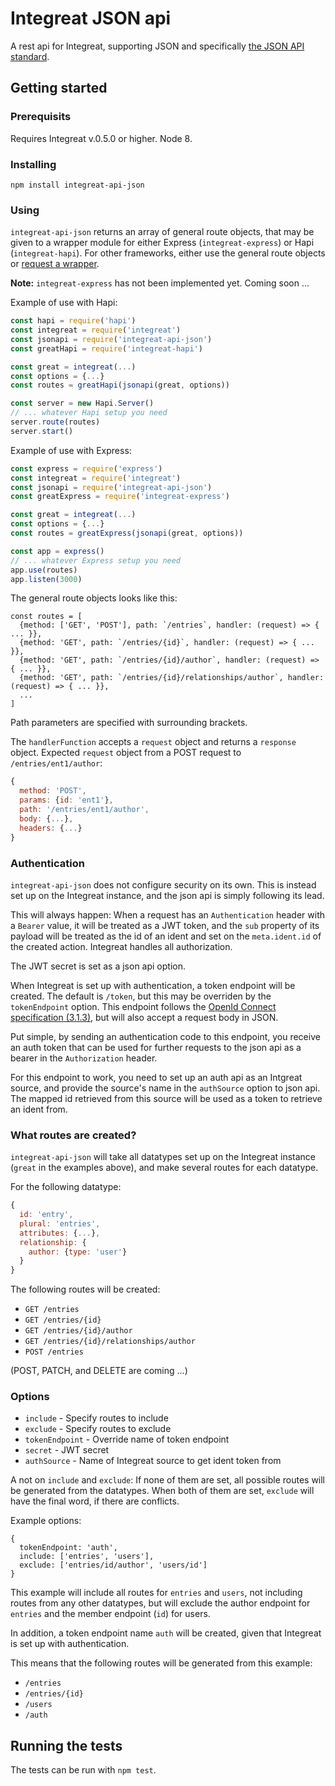 # Integreat JSON api

A rest api for Integreat, supporting JSON and specifically
[the JSON API standard](http://jsonapi.org).

## Getting started

### Prerequisits

Requires Integreat v.0.5.0 or higher. Node 8.

### Installing

```
npm install integreat-api-json
```

### Using

`integreat-api-json` returns an array of general route objects, that may be
given to a wrapper module for either Express (`integreat-express`) or Hapi
(`integreat-hapi`). For other frameworks, either use the general route objects
or [request a wrapper](https://github.com/integreat-io/integreat-api-json/issues).

**Note:** `integreat-express` has not been implemented yet. Coming soon ...

Example of use with Hapi:

```javascript
const hapi = require('hapi')
const integreat = require('integreat')
const jsonapi = require('integreat-api-json')
const greatHapi = require('integreat-hapi')

const great = integreat(...)
const options = {...}
const routes = greatHapi(jsonapi(great, options))

const server = new Hapi.Server()
// ... whatever Hapi setup you need
server.route(routes)
server.start()
```

Example of use with Express:

```javascript
const express = require('express')
const integreat = require('integreat')
const jsonapi = require('integreat-api-json')
const greatExpress = require('integreat-express')

const great = integreat(...)
const options = {...}
const routes = greatExpress(jsonapi(great, options))

const app = express()
// ... whatever Express setup you need
app.use(routes)
app.listen(3000)
```

The general route objects looks like this:

```
const routes = [
  {method: ['GET', 'POST'], path: `/entries`, handler: (request) => { ... }},
  {method: 'GET', path: `/entries/{id}`, handler: (request) => { ... }},
  {method: 'GET', path: `/entries/{id}/author`, handler: (request) => { ... }},
  {method: 'GET', path: `/entries/{id}/relationships/author`, handler: (request) => { ... }},
  ...
]
```

Path parameters are specified with surrounding brackets.

The `handlerFunction` accepts a `request` object and returns a `response`
object. Expected `request` object from a POST request to `/entries/ent1/author`:

```javascript
{
  method: 'POST',
  params: {id: 'ent1'},
  path: '/entries/ent1/author',
  body: {...},
  headers: {...}
}
```

### Authentication

`integreat-api-json` does not configure security on its own. This is instead
set up on the Integreat instance, and the json api is simply following its lead.

This will always happen: When a request has an `Authentication` header with
a `Bearer` value, it will be treated as a JWT token, and the `sub` property
of its payload will be treated as the id of an ident and set on the
`meta.ident.id` of the created action. Integreat handles all authorization.

The JWT secret is set as a json api option.

When Integreat is set up with authentication, a token endpoint will be created.
The default is `/token`, but this may be overriden by the `tokenEndpoint`
option. This endpoint follows the
[OpenId Connect specification (3.1.3)](http://openid.net/specs/openid-connect-core-1_0.html#TokenEndpoint),
but will also accept a request body in JSON.

Put simple, by sending an authentication code to this endpoint, you receive an
auth token that can be used for further requests to the json api as a bearer in
the `Authorization` header.

For this endpoint to work, you need to set up an auth api as an Intgreat source,
and provide the source's name in the `authSource` option to json api. The mapped
id retrieved from this source will be used as a token to retrieve an ident from.

### What routes are created?

`integreat-api-json` will take all datatypes set up on the Integreat instance
(`great` in the examples above), and make several routes for each datatype.

For the following datatype:

```javascript
{
  id: 'entry',
  plural: 'entries',
  attributes: {...},
  relationship: {
    author: {type: 'user'}
  }
}
```

The following routes will be created:
- `GET /entries`
- `GET /entries/{id}`
- `GET /entries/{id}/author`
- `GET /entries/{id}/relationships/author`
- `POST /entries`

(POST, PATCH, and DELETE are coming ...)

### Options

- `include` - Specify routes to include
- `exclude` - Specify routes to exclude
- `tokenEndpoint` - Override name of token endpoint
- `secret` - JWT secret
- `authSource` - Name of Integreat source to get ident token from

A not on `include` and `exclude`: If none of them are set, all possible routes
will be generated from the datatypes. When both of them are set, `exclude` will
have the final word, if there are conflicts.

Example options:
```
{
  tokenEndpoint: 'auth',
  include: ['entries', 'users'],
  exclude: ['entries/id/author', 'users/id']
}
```

This example will include all routes for `entries` and `users`, not including
routes from any other datatypes, but will exclude the author endpoint for
`entries` and the member endpoint (`id`) for users.

In addition, a token endpoint name `auth` will be created, given that Integreat
is set up with authentication.

This means that the following routes will be generated from this example:
- `/entries`
- `/entries/{id}`
- `/users`
- `/auth`

## Running the tests

The tests can be run with `npm test`.
